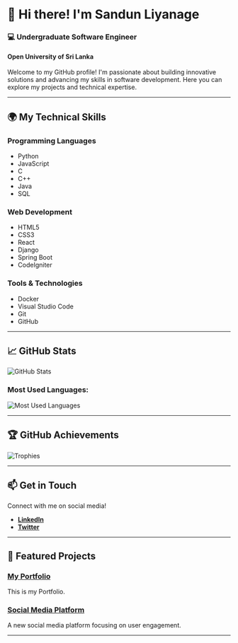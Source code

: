 # 👋 Hi there! I'm Sandun Liyanage

### 💻 Undergraduate Software Engineer
#### Open University of Sri Lanka

Welcome to my GitHub profile! I'm passionate about building innovative solutions and advancing my skills in software development. Here you can explore my projects and technical expertise.

---

## 🌍 My Technical Skills

### Programming Languages
- Python
- JavaScript
- C
- C++
- Java
- SQL

### Web Development
- HTML5
- CSS3
- React
- Django
- Spring Boot
- CodeIgniter

### Tools & Technologies
- Docker
- Visual Studio Code
- Git
- GitHub

---

## 📈 GitHub Stats
![GitHub Stats](https://github-readme-stats.vercel.app/api?username=Sandun441&show_icons=true&theme=tokyonight)

<h3 align="left">Most Used Languages:</h3>
<p><img align="center" src="https://github-readme-stats.vercel.app/api/top-langs/?username=Sandun441&layout=compact&theme=tokyonight" alt="Most Used Languages" /></p>

---

## 🏆 GitHub Achievements
![Trophies](https://github-profile-trophy.vercel.app/?username=Sandun441&theme=tokyonight&no-frame=true&row=1&column=4)

---

## 📫 Get in Touch

Connect with me on social media!
- **[LinkedIn](https://www.linkedin.com/in/sandun-bandara-1477212a7/)**
- **[Twitter](https://x.com/sandunLiyanage_?t=gbx28SIhKg11LwObIMmn6g&s=09)**

---

## 📜 Featured Projects

###  [My Portfolio](https://github.com/Sandun441/travel-agency)
This is my Portfolio.

###  [Social Media Platform](https://github.com/Sandun441/social-media-platform)
A new social media platform focusing on user engagement.

---
